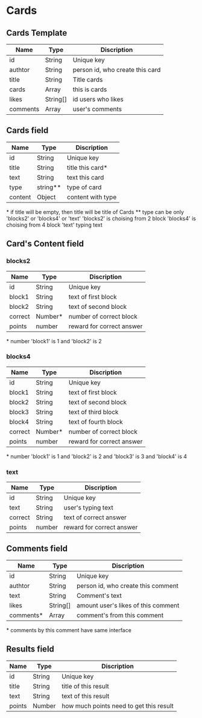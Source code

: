 # Cards

## Cards Template

| Name | Type | Discription |
| ------ | ------ | ------ | 
| id | String  | Unique key |
| authtor | String | person id, who create this card |
| title | String | Title cards |
| cards | Array | this is cards |
| likes | String[] | id users who likes |
| comments | Array | user's comments |

## Cards field

| Name | Type | Discription |
| ------ | ------ | ------ | 
| id | String  | Unique key |
| title | String | title this card* |
| text | String | text this card |
| type | string** | type of card |
| content | Object | content with type |

\* if title will be empty, then title will be title of Cards
** type can be only 'blocks2' or 'blocks4' or 'text'
'blocks2' is choising from 2 block
'blocks4' is choising from 4 block
'text' typing text

## Card's Content field

### blocks2

| Name | Type | Discription |
| ------ | ------ | ------ | 
| id | String  | Unique key |
| block1 | String | text of first block |
| block2 | String | text of second block |
| correct | Number* | number of correct block |
| points | number | reward for correct answer |

\* number 'block1' is 1 and 'block2' is 2

### blocks4

| Name | Type | Discription |
| ------ | ------ | ------ | 
| id | String  | Unique key |
| block1 | String | text of first block |
| block2 | String | text of second block |
| block3 | String | text of third block |
| block4 | String | text of fourth block |
| correct | Number* | number of correct block |
| points | number | reward for correct answer |

\* number 'block1' is 1 and 'block2' is 2 and 'block3' is 3 and 'block4' is 4

### text

| Name | Type | Discription |
| ------ | ------ | ------ | 
| id | String  | Unique key |
| text | String | user's typing text |
| correct | String | text of correct answer |
| points | number | reward for correct answer |

## Comments field

| Name | Type | Discription |
| ------ | ------ | ------ | 
| id | String  | Unique key |
| authtor | String | person id, who create this comment |
| text | String | Comment's text |
| likes | String[] | amount user's likes of this comment |
| comments* | Array | comment's from this comment |

\* comments by this comment have same interface

## Results field

| Name | Type | Discription |
| ------ | ------ | ------ | 
| id | String  | Unique key |
| title | String | title of this result |
| text | String | text of this result |
| points | Number | how much points need to get this result |